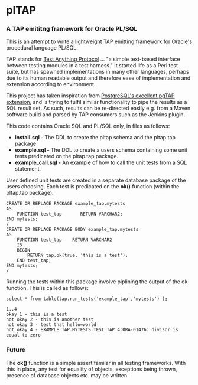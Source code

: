 # plTAP
### A TAP emititng framework for Oracle PL/SQL

This is an attempt to write a lightweight TAP emitting framework for Oracle's procedural language PL/SQL.  

TAP stands for [Test Anything Protocol](https://testanything.org/) ... "a simple text-based interface between testing modules in a test harness." It started life as a Perl test suite, but has spawned implementations in many other languages, perhaps due to its human readable output and therefore ease of implementation and extension according to environment.

This project has taken inspiration from [PostgreSQL's excellent pgTAP extension](http://pgtap.org/), and is trying to fulfil similar functionality to pipe the results as a SQL result set.  As such, results can be re-directed easily e.g. from a Maven software build and parsed by TAP consumers such as the Jenkins plugin.

This code contains Oracle SQL and PL/SQL only, in files as follows:

 * **install.sql -** The DDL to create the pltap schema  and the pltap.tap package
 * **example.sql -** The DDL to create a users schema containing some unit tests predicated on the pltap.tap package.
 * **example_call.sql -** An example of how to call the unit tests from a SQL statement.
 
User defined unit tests are created in a separate database package of the users choosing.  Each test is predicated on the **ok()** function (within the pltap.tap package):
```
CREATE OR REPLACE PACKAGE example_tap.mytests
AS
	FUNCTION test_tap       RETURN VARCHAR2;   
END mytests;
/
CREATE OR REPLACE PACKAGE BODY example_tap.mytests
AS
	FUNCTION test_tap    RETURN VARCHAR2
	IS 
	BEGIN
		RETURN tap.ok(true, 'this is a test');
	END test_tap;
END mytests;
/
```
Running the tests within this package involve piplining the output of the ok function.  This is called as follows:
```
select * from table(tap.run_tests('example_tap','mytests') );
```

```
1..4
okay 1 - this is a test
not okay 2 - this is another test
not okay 3 - test that hello=world
not okay 4 - EXAMPLE_TAP.MYTESTS.TEST_TAP_4:ORA-01476: divisor is equal to zero
```

### Future
The **ok()** function is a simple assert familar in all testing frameworks.  With this in place, any test for equality of objects, exceptions being thrown, presence of database objects etc. may be written.

